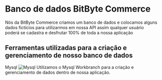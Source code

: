 # Banco de dados BitByte Commerce
Nós da BitByte Commerce criamos um banco de dados e colocamos alguns dados fictícios para utilizarmos em nossa API assim qualquer usuário poderá se cadastra e desfrutar 100% de toda a nossa aplicação 
## Ferramentas utilizadas para a criação e gerenciamento de nosso banco de dados  
Mysql
![Mysql](https://github.com/user-attachments/assets/1b448832-ec9a-4aa8-b868-1c79296f6312)
Utilizamos o Mysql Workbranch para a criação e gerenciamento de dados dentro de nossa aplicação.
